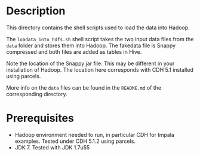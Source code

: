 # Description

This directory contains the shell scripts used to load the data into Hadoop.

The `loadata_into_hdfs.sh` shell script takes the two input data files from the `data` folder and stores them into Hadoop. The fakedata file is Snappy compressed and both files are added as tables in Hive.

Note the location of the Snappy jar file. This may be different in your installation of Hadoop. The location here corresponds with CDH 5.1 installed using parcels.

More info on the `data` files can be found in the `README.md` of the corresponding directory.

# Prerequisites

- Hadoop environment needed to run, in particular CDH for Impala examples. Tested under CDH 5.1.2 using parcels.
- JDK 7. Tested with JDK 1.7u55
